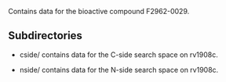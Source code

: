 Contains data for the bioactive compound F2962-0029.

## Subdirectories

- cside/ contains data for the C-side search space on rv1908c.

- nside/ contains data for the N-side search space on rv1908c.

